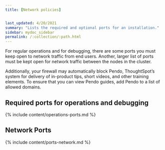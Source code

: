 ```yaml
---
title: [Network policies]


last_updated: 4/20/2021
summary: "Lists the required and optional ports for an installation."
sidebar: mydoc_sidebar
permalink: /:collection/:path.html
---
```

For regular operations and for debugging, there are some ports you must keep open to network traffic from end users. Another, larger list of ports must be kept open for network traffic between the nodes in the cluster.

Additionally, your firewall may automatically block Pendo, ThoughtSpot’s system for delivery of in-product tips, short videos, and other training elements. To ensure that you can view Pendo guides, add Pendo to a list of allowed domains.

## Required ports for operations and debugging

{% include content/operations-ports.md %}

## Network Ports

{% include content/ports-network.md %}

